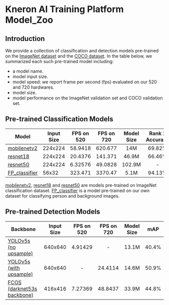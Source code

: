 # Kneron AI Training Platform Model_Zoo

## Introduction

We provide a collection of classification and detection models pre-trained on the [ImageNet dataset](https://image-net.org/) and the [COCO dataset](http://cocodataset.org). In the table below, we summarized each such pre-trained model including: 
* a model name.
* model input size.
* model speed: we report frame per second (fps) evaluated on our 520 and 720 hardwares. 
* model size.
* model performance on the ImageNet validation set and COCO validation set.

## Pre-trained Classification Models
Model | Input Size | FPS on 520 | FPS on 720 | Model Size | Rank 1 Accuracy | Rank 5 Accuracy 
--- | --- |:---:|:---:|:---:|:---:|:---:
[mobilenetv2](https://github.com/kneron/Model_Zoo/tree/main/classification/MobileNetV2)| 224x224 | 58.9418 | 620.677 | 14M | 69.82% | 89.29%
[resnet18](https://github.com/kneron/Model_Zoo/tree/main/classification/ResNet18)| 224x224 | 20.4376 | 141.371 | 46.9M | 66.46% | 87.09%
[resnet50](https://github.com/kneron/Model_Zoo/tree/main/classification/ResNet50)| 224x224 | 6.32576 | 49.0828 | 102.9M | - | -
[FP_classifier](https://github.com/kneron/Model_Zoo/tree/main/classification/FP_classifier) | 56x32 | 323.471 | 3370.47 | 5.1M | 94.13% | -

[mobilenetv2](https://github.com/kneron/Model_Zoo/tree/main/classification/MobileNetV2),  [resnet18](https://github.com/kneron/Model_Zoo/tree/main/classification/ResNet18) and [resnet50](https://github.com/kneron/Model_Zoo/tree/main/classification/ResNet50) are models pre-trained on ImageNet classification dataset. [FP_classifier](https://github.com/kneron/Model_Zoo/tree/main/classification/FP_classifier) is a model pre-trained on our own dataset for classifying person and background images.

## Pre-trained Detection Models
Backbone | Input Size |  FPS on 520 | FPS on 720  | Model Size | mAP
--- | --- |:---:|:---:|:---:|:---:
[YOLOv5s (no upsample)](https://github.com/kneron/Model_Zoo/tree/main/detection/yolov5/yolov5s-noupsample) | 640x640 | 4.91429 | - | 13.1M | 40.4%
[YOLOv5s (with upsample)](https://github.com/kneron/Model_Zoo/tree/main/detection/yolov5/yolov5s) | 640x640 | - | 24.4114 | 14.6M | 50.9%
[FCOS (darknet53s backbone)](https://github.com/kneron/Model_Zoo/tree/main/detection/yolov5/yolov5s) | 416x416 | 7.27369 | 48.8437 | 33.9M | 44.8%


